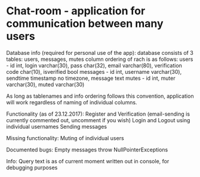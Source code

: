 Chat-room - application for communication between many users
============================================================
Database info (required for personal use of the app):
database consists of 3 tables: users, messages, mutes
column ordering of rach is as follows:
users - id int, login varchar(30), pass char(32), email varchar(80), verification code char(10), isverified bool
messages - id int, username varchar(30), sendtime timestamp no timezone, message text
mutes - id int, muter varchar(30), muted varchar(30)

As long as tablenames and info ordering follows this convention, application will work regardless of naming of individual columns.

Functionality (as of 23.12.2017):
Register and Verification (email-sending is currently commented out, uncomment if you wish)
Login and Logout using individual usernames
Sending messages

Missing functionality:
Muting of individual users

Documented bugs:
Empty messages throw NullPointerExceptions

Info:
Query text is as of current moment written out in console, for debugging purposes